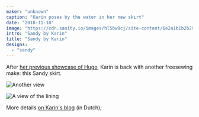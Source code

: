 ```yaml
---
maker: "unknown"
caption: "Karin poses by the water in her new skirt"
date: "2018-11-18"
image: "https://cdn.sanity.io/images/hl5bw8cj/site-content/6e2a1b1b2b2935542f32a362aa7876deb36f89fd-2000x1500.jpg"
intro: "Sandy by Karin"
title: "Sandy by Karin"
designs:
  - "sandy"
---
```


After [her previous showcase of Hugo](/showcase/hugo-by-karin), Karin is back with another freesewing make: this Sandy skirt.

![Another view](https://posts.freesewing.org/uploads/sandy_by_karin_view2_8711bae2d1.jpg "Another view")

![A view of the lining](https://posts.freesewing.org/uploads/sandy_by_karin_view3_0b7fdc87cd.jpg "A view of the lining")

More details [on Karin's blog](https://www.karinkay.nl/sandy-een-gratis-patroon-voor-een-cirkelrok-op-maat/) (in Dutch);
